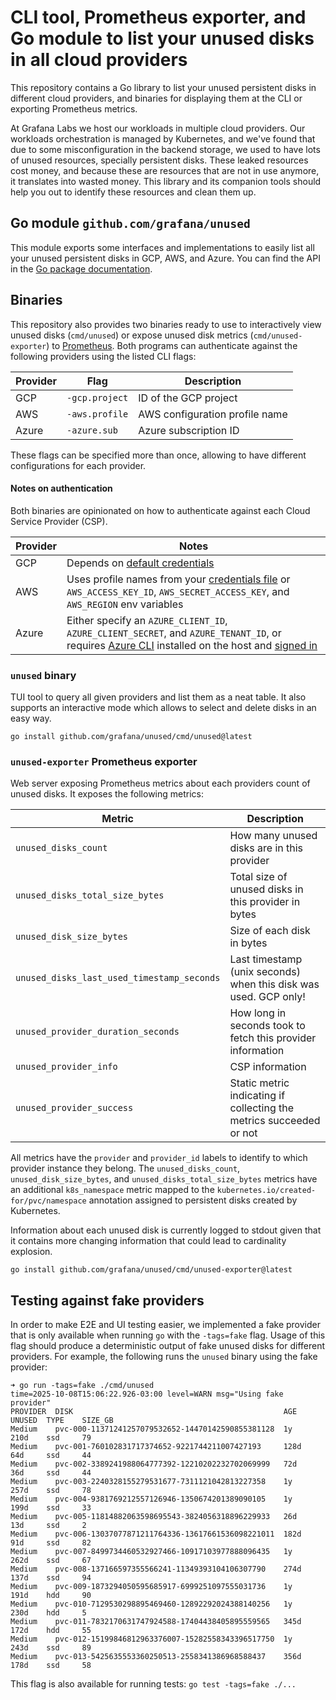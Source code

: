 # CLI tool, Prometheus exporter, and Go module to list your unused disks in all cloud providers
This repository contains a Go library to list your unused persistent disks in different cloud providers, and binaries for displaying them at the CLI or exporting Prometheus metrics.

At Grafana Labs we host our workloads in multiple cloud providers.
Our workloads orchestration is managed by Kubernetes, and we've found that due to some misconfiguration in the backend storage, we used to have lots of unused resources, specially persistent disks.
These leaked resources cost money, and because these are resources that are not in use anymore, it translates into wasted money.
This library and its companion tools should help you out to identify these resources and clean them up.

## Go module `github.com/grafana/unused`
This module exports some interfaces and implementations to easily list all your unused persistent disks in GCP, AWS, and Azure.
You can find the API in the [Go package documentation](https://pkg.go.dev/github.com/grafana/unused).

## Binaries
This repository also provides two binaries ready to use to interactively view unused disks (`cmd/unused`) or expose unused disk metrics (`cmd/unused-exporter`) to [Prometheus](https://prometheus.io).
Both programs can authenticate against the following providers using the listed CLI flags:

| Provider | Flag | Description |
|-|-|-|
| GCP | `-gcp.project` | ID of the GCP project |
| AWS | `-aws.profile` | AWS configuration profile name |
| Azure | `-azure.sub` | Azure subscription ID |

These flags can be specified more than once, allowing to have different configurations for each provider.

#### Notes on authentication
Both binaries are opinionated on how to authenticate against each Cloud Service Provider (CSP).

| Provider | Notes |
|-|-|
| GCP | Depends on [default credentials](https://cloud.google.com/docs/authentication/application-default-credentials) |
| AWS | Uses profile names from your [credentials file](https://docs.aws.amazon.com/cli/latest/userguide/cli-configure-files.html) or `AWS_ACCESS_KEY_ID`, `AWS_SECRET_ACCESS_KEY`, and `AWS_REGION` env variables |
| Azure | Either specify an `AZURE_CLIENT_ID`, `AZURE_CLIENT_SECRET`, and `AZURE_TENANT_ID`, or requires [Azure CLI](https://learn.microsoft.com/en-us/cli/azure/) installed on the host and [signed in](https://learn.microsoft.com/en-us/cli/azure/authenticate-azure-cli) |

### `unused` binary
TUI tool to query all given providers and list them as a neat table.
It also supports an interactive mode which allows to select and delete disks in an easy way.

```
go install github.com/grafana/unused/cmd/unused@latest
```

### `unused-exporter` Prometheus exporter
Web server exposing Prometheus metrics about each providers count of unused disks.
It exposes the following metrics:

| Metric | Description |
|-|-|
| `unused_disks_count` | How many unused disks are in this provider |
| `unused_disks_total_size_bytes` | Total size of unused disks in this provider in bytes |
| `unused_disk_size_bytes` | Size of each disk in bytes |
| `unused_disks_last_used_timestamp_seconds` | Last timestamp (unix seconds) when this disk was used. GCP only! |
| `unused_provider_duration_seconds` | How long in seconds took to fetch this provider information |
| `unused_provider_info` | CSP information |
| `unused_provider_success` | Static metric indicating if collecting the metrics succeeded or not |

All metrics have the `provider` and `provider_id` labels to identify to which provider instance they belong.
The `unused_disks_count`, `unused_disk_size_bytes`, and `unused_disks_total_size_bytes` metrics have an additional `k8s_namespace` metric mapped to the `kubernetes.io/created-for/pvc/namespace` annotation assigned to persistent disks created by Kubernetes.

Information about each unused disk is currently logged to stdout given that it contains more changing information that could lead to cardinality explosion.

```
go install github.com/grafana/unused/cmd/unused-exporter@latest
```

## Testing against fake providers
In order to make E2E and UI testing easier, we implemented a fake provider that is only available when running `go` with the `-tags=fake` flag.
Usage of this flag should produce a deterministic output of fake unused disks for different providers.
For example, the following runs the `unused` binary using the fake provider:

```
➜ go run -tags=fake ./cmd/unused
time=2025-10-08T15:06:22.926-03:00 level=WARN msg="Using fake provider"
PROVIDER  DISK                                               AGE     UNUSED  TYPE    SIZE_GB
Medium    pvc-000-11371241257079532652-14470142590855381128  1y      210d    ssd     79
Medium    pvc-001-760102831717374652-9221744211007427193     128d    64d     ssd     44
Medium    pvc-002-3389241988064777392-12210202232702069999   72d     36d     ssd     44
Medium    pvc-003-2240328155279531677-7311121042813227358    1y      257d    ssd     78
Medium    pvc-004-9381769212557126946-1350674201389090105    1y      199d    ssd     33
Medium    pvc-005-11814882063598695543-3824056318896229933   26d     13d     ssd     2
Medium    pvc-006-13037077871211764336-13617661536098221011  182d    91d     ssd     82
Medium    pvc-007-8499734460532927466-10917103977888096435   1y      262d    ssd     67
Medium    pvc-008-137166597355566241-11349393104106307790    274d    137d    ssd     94
Medium    pvc-009-1873294050595685917-6999251097555031736    1y      191d    hdd     90
Medium    pvc-010-7129530298895469460-12892292024388140256   1y      230d    hdd     5
Medium    pvc-011-7832170631747924588-17404438405895559565   345d    172d    hdd     55
Medium    pvc-012-15199846812963376007-15282558343396517750  1y      243d    ssd     89
Medium    pvc-013-5425635553360250513-2558341386968588437    356d    178d    ssd     58
```

This flag is also available for running tests: `go test -tags=fake ./...`

